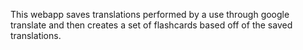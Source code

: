 This webapp saves translations performed by a use through google translate and then creates a set of flashcards based off of the saved translations.